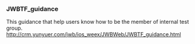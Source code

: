 ### JWBTF_guidance
This guidance that help users know how to be the member of internal test group. 
http://crm.yunyuer.com/jwb/ios_weex/JWBWeb/JWBTF_guidance.html
